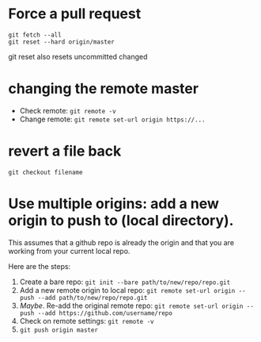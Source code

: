 # Force a pull request

```
git fetch --all
git reset --hard origin/master
```
git reset also resets uncommitted changed

# changing the remote master

- Check remote: `git remote -v`
- Change remote: `git remote set-url origin https://...`

# revert a file back

```
git checkout filename
```

# Use multiple origins: add a new origin to push to (local directory).

This assumes that a github repo is already the origin and that you are working from your current local repo. 

Here are the steps:    
1. Create a bare repo: `git init --bare path/to/new/repo/repo.git`
2. Add a new remote origin to local repo: `git remote set-url origin --push --add path/to/new/repo/repo.git `
3. *Maybe*. Re-add the original remote repo: `git remote set-url origin --push --add https://github.com/username/repo`
4. Check on remote settings: `git remote -v`
5. `git push origin master`
